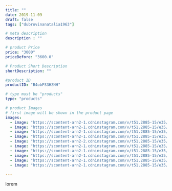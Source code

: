 ```yaml
---
title: ""
date: 2019-11-09
draft: false
tags: ["dubrovinanatalia1963"]

# meta description
description : ""

# product Price
price: "3000"
priceBefore: "3600.0"

# Product Short Description
shortDescription: ""

#product ID
productID: "B4obFS3HZNH"

# type must be "products"
type: "products"

# product Images
# first image will be shown in the product page
images:
  - image: "https://scontent-arn2-1.cdninstagram.com/v/t51.2885-15/e35/75349302_151498436243803_8338990843785793374_n.jpg?tp=1&_nc_ht=scontent-arn2-1.cdninstagram.com&_nc_cat=107&_nc_ohc=gZglODYCsyMAX-3ZB4e&ccb=7-4&oh=98908ee1bd9376c7ad56218c04fe482e&oe=60847655&ig_cache_key=MjE3MzEwNTkyODMzMzQyNzU2OA%3D%3D.2-ccb7-4"
  - image: "https://scontent-arn2-1.cdninstagram.com/v/t51.2885-15/e35/75306168_2388472994745489_7753775331974175617_n.jpg?tp=1&_nc_ht=scontent-arn2-1.cdninstagram.com&_nc_cat=109&_nc_ohc=T-Ry4cb4dp4AX8LDxYD&ccb=7-4&oh=891b284bcb7dd82fa58997471fd41c01&oe=60836FB0&ig_cache_key=MjE3MzEwNTkyODM3NTYyMDE2Nw%3D%3D.2-ccb7-4"
  - image: "https://scontent-arn2-1.cdninstagram.com/v/t51.2885-15/e35/72746964_192093805284467_464290944208587893_n.jpg?tp=1&_nc_ht=scontent-arn2-1.cdninstagram.com&_nc_cat=111&_nc_ohc=BKFWcIX8RdUAX8JOOaK&ccb=7-4&oh=16639e9b7206b7b2883cacf7656f65b7&oe=6081DA0A&ig_cache_key=MjE3MzEwNTkyODM1ODYxMTQwNQ%3D%3D.2-ccb7-4"
  - image: "https://scontent-arn2-1.cdninstagram.com/v/t51.2885-15/e35/74340952_2440920939296389_1191213816600216651_n.jpg?tp=1&_nc_ht=scontent-arn2-1.cdninstagram.com&_nc_cat=101&_nc_ohc=1E9ecTEkhjwAX9g0lX0&ccb=7-4&oh=af9e370dd0ce75228363660a039640b6&oe=60835AD5&ig_cache_key=MjE3MzEwNTkyODM4NDAxMTE4NQ%3D%3D.2-ccb7-4"
  - image: "https://scontent-arn2-2.cdninstagram.com/v/t51.2885-15/e35/72780550_2507955149447984_7989247432245077593_n.jpg?se=7&tp=1&_nc_ht=scontent-arn2-2.cdninstagram.com&_nc_cat=108&_nc_ohc=5xtQxkrgMgwAX8-Q-LJ&ccb=7-4&oh=7f69c7521e5aa6484c2082e93984bcc8&oe=60833359&ig_cache_key=MjE3MzEwNTkyODM1MDIxMzAwMA%3D%3D.2-ccb7-4"
  - image: "https://scontent-arn2-1.cdninstagram.com/v/t51.2885-15/e35/73320891_101618867932609_8617243459769205493_n.jpg?se=7&tp=1&_nc_ht=scontent-arn2-1.cdninstagram.com&_nc_cat=101&_nc_ohc=6gLDAHhMPOwAX-ZlAJr&ccb=7-4&oh=73a47a1f4899d055b63cb7d4e851f7e9&oe=608516E2&ig_cache_key=MjE3MzEwNTkyODM5MjM1MzE0Mg%3D%3D.2-ccb7-4"
  - image: "https://scontent-arn2-1.cdninstagram.com/v/t51.2885-15/e35/76994597_712714589237755_380569965957374637_n.jpg?se=7&tp=1&_nc_ht=scontent-arn2-1.cdninstagram.com&_nc_cat=107&_nc_ohc=qpcL7u5wowoAX_t0xbs&ccb=7-4&oh=0861e2eb7dbe465ae5197e6ec2a37f6a&oe=6084BC05&ig_cache_key=MjE3MzEwNTkyODQwMDU5NjAxMg%3D%3D.2-ccb7-4"
  - image: "https://scontent-arn2-1.cdninstagram.com/v/t51.2885-15/e35/70655456_421943762069056_1441798985693233524_n.jpg?se=7&tp=1&_nc_ht=scontent-arn2-1.cdninstagram.com&_nc_cat=104&_nc_ohc=dGtyPhyajn0AX930NYn&ccb=7-4&oh=d573735ed7d19887c2b25c3d250f8ee0&oe=6083B9DD&ig_cache_key=MjE3MzEwNTkyODM0MTgzNzkxNA%3D%3D.2-ccb7-4"
  - image: "https://scontent-arn2-1.cdninstagram.com/v/t51.2885-15/e35/71719150_571704500268259_4214962362288573039_n.jpg?se=7&tp=1&_nc_ht=scontent-arn2-1.cdninstagram.com&_nc_cat=107&_nc_ohc=yGUrZcImkm0AX9-9-8y&ccb=7-4&oh=f245f1179c09a84ab943ec615a51750b&oe=6082195A&ig_cache_key=MjE3MzEwNTkyODM2NzEzODExOA%3D%3D.2-ccb7-4"
  - image: "https://scontent-arn2-1.cdninstagram.com/v/t51.2885-15/e35/71524405_121707422590359_8198780145277891340_n.jpg?se=7&tp=1&_nc_ht=scontent-arn2-1.cdninstagram.com&_nc_cat=103&_nc_ohc=Hk4rtWhJUKQAX88g4m1&ccb=7-4&oh=bd05ae1e4a340a8264814187c376757e&oe=6083D9A9&ig_cache_key=MjE3MzEwNTkyODM3NTQwNDU2Mw%3D%3D.2-ccb7-4"

---
```

lorem
